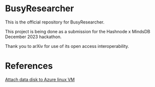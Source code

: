 # BusyResearcher

This is the official repository for BusyResearcher.

This project is being done as a submission for the Hashnode x MindsDB December 2023 hackathon.

Thank you to arXiv for use of its open access interoperability.

# References
[Attach data disk to Azure linux VM](https://learn.microsoft.com/en-us/azure/virtual-machines/linux/attach-disk-portal?tabs=ubuntu)